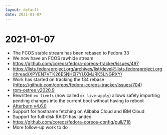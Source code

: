 ```yaml
---
layout: default
date: 2021-01-07
---
```


# 2021-01-07

  - The FCOS stable stream has been rebased to Fedora 33
  - We now have an FCOS rawhide stream
  - <https://github.com/coreos/fedora-coreos-tracker/issues/497>
  - <https://lists.fedoraproject.org/archives/list/devel@lists.fedoraproject.org/thread/XPYEN7VTK26E5NHEI7YUXMJRK5LNGRXY/>
  - Work has started on tracking the f34 rebase
    (<https://github.com/coreos/fedora-coreos-tracker/issues/704>)
  - [rpm-ostree
    v2020.9](<https://github.com/coreos/rpm-ostree/releases/tag/v2020.9>)
  - Rewritten `ex livefs` (now called `ex live-apply`) allows safely
    importing pending changes into the current boot without having to
    reboot
  - [Afterburn
    v4.6.0](<https://github.com/coreos/afterburn/releases/tag/v4.6.0>)
  - Support for hostname fetching on Alibaba Cloud and IBM Cloud
  - Support for full-disk RAID1 has landed
  - <https://github.com/coreos/fedora-coreos-config/pull/718>
  - More follow-up work to do
